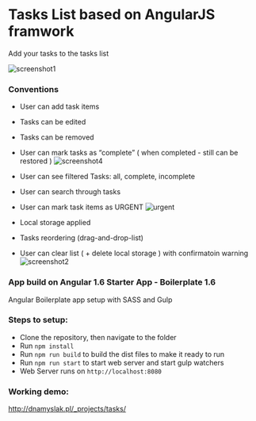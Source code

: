 # Tasks List based on AngularJS framwork
Add your tasks to the tasks list

![screenshot1](https://user-images.githubusercontent.com/20269246/28246169-45c47762-6a14-11e7-8ea9-f91a58e94582.jpg)


### Conventions
-	User can add task items
-	Tasks can be edited
-	Tasks can be removed
-	User can mark tasks as “complete” ( when completed - still can be restored )
![screenshot4](https://user-images.githubusercontent.com/20269246/28246178-4f35a348-6a14-11e7-8d33-06e24f55c5a8.jpg)

-	User can see filtered Tasks: all, complete, incomplete
-	User can search through tasks
-	User can mark task items as URGENT
![urgent](https://user-images.githubusercontent.com/20269246/28246179-4f3aedf8-6a14-11e7-8b45-cef87ff7abab.jpg)

-	Local storage applied
-	Tasks reordering (drag-and-drop-list)
-	User can clear list ( + delete local storage ) with confirmatoin warning
![screenshot2](https://user-images.githubusercontent.com/20269246/28246199-d90b4e60-6a14-11e7-9f24-b708d119da6e.jpg)





### App build on Angular 1.6 Starter App - Boilerplate 1.6
 Angular Boilerplate app setup with SASS and Gulp
### Steps to setup:
- Clone the repository, then navigate to the folder
- Run `npm install`
- Run `npm run build` to build the dist files to make it ready to run
- Run `npm run start` to start web server and start gulp watchers
- Web Server runs on `http://localhost:8080`


### Working demo:
http://dnamyslak.pl/_projects/tasks/
